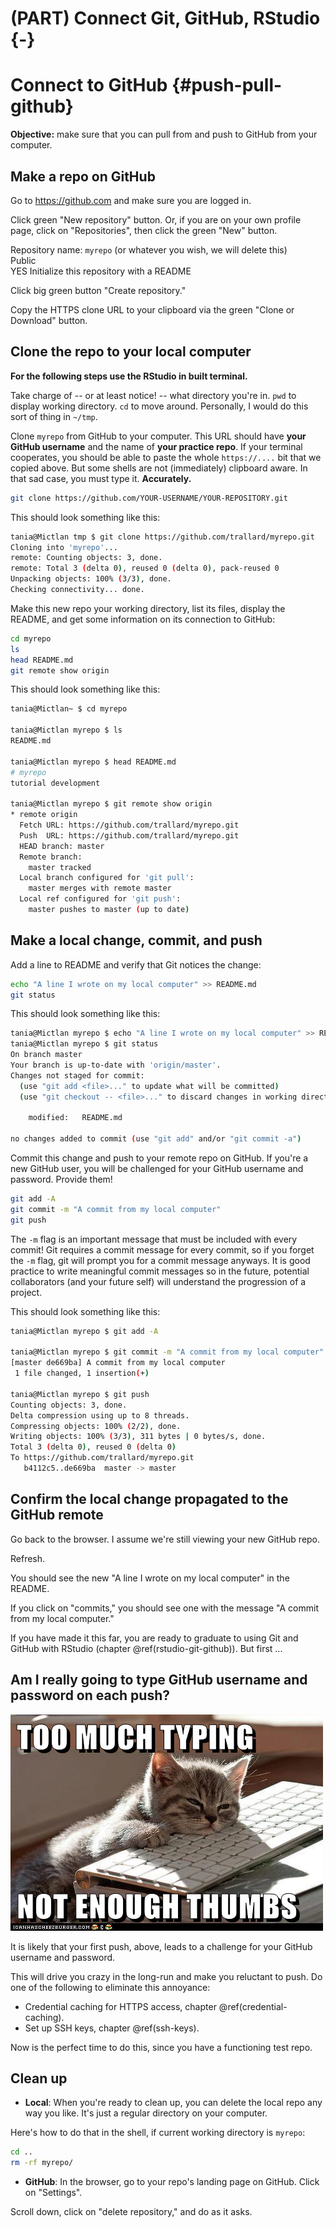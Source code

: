 # (PART) Connect Git, GitHub, RStudio {-} 

# Connect to GitHub {#push-pull-github}

**Objective:** make sure that you can pull from and push to GitHub from your computer.


## Make a repo on GitHub

Go to <https://github.com> and make sure you are logged in.

Click green "New repository" button. Or, if you are on your own profile page, click on "Repositories", then click the green "New" button.

Repository name: `myrepo` (or whatever you wish, we will delete this)  
Public  
YES Initialize this repository with a README

Click big green button "Create repository."

Copy the HTTPS clone URL to your clipboard via the green "Clone or Download" button.

## Clone the repo to your local computer

**For the following steps use the RStudio in built terminal.**

Take charge of -- or at least notice! -- what directory you're in. `pwd` to display working directory. `cd` to move around. Personally, I would do this sort of thing in `~/tmp`.

Clone `myrepo` from GitHub to your computer. This URL should have **your GitHub username** and the name of **your practice repo**. If your terminal cooperates, you should be able to paste the whole `https://....` bit that we copied above. But some shells are not (immediately) clipboard aware. In that sad case, you must type it. **Accurately.**

``` bash
git clone https://github.com/YOUR-USERNAME/YOUR-REPOSITORY.git
```
        
This should look something like this:

``` bash
tania@Mictlan tmp $ git clone https://github.com/trallard/myrepo.git
Cloning into 'myrepo'...
remote: Counting objects: 3, done.
remote: Total 3 (delta 0), reused 0 (delta 0), pack-reused 0
Unpacking objects: 100% (3/3), done.
Checking connectivity... done.
```

Make this new repo your working directory, list its files, display the README, and get some information on its connection to GitHub:

``` bash
cd myrepo
ls
head README.md
git remote show origin
```

This should look something like this:

``` bash
tania@Mictlan~ $ cd myrepo

tania@Mictlan myrepo $ ls
README.md

tania@Mictlan myrepo $ head README.md 
# myrepo
tutorial development

tania@Mictlan myrepo $ git remote show origin
* remote origin
  Fetch URL: https://github.com/trallard/myrepo.git
  Push  URL: https://github.com/trallard/myrepo.git
  HEAD branch: master
  Remote branch:
    master tracked
  Local branch configured for 'git pull':
    master merges with remote master
  Local ref configured for 'git push':
    master pushes to master (up to date)
```

## Make a local change, commit, and push

Add a line to README and verify that Git notices the change:

``` bash
echo "A line I wrote on my local computer" >> README.md
git status
```

This should look something like this:

``` bash
tania@Mictlan myrepo $ echo "A line I wrote on my local computer" >> README.md
tania@Mictlan myrepo $ git status
On branch master
Your branch is up-to-date with 'origin/master'.
Changes not staged for commit:
  (use "git add <file>..." to update what will be committed)
  (use "git checkout -- <file>..." to discard changes in working directory)

	modified:   README.md

no changes added to commit (use "git add" and/or "git commit -a")
```

Commit this change and push to your remote repo on GitHub. If you're a new GitHub user, you will be challenged for your GitHub username and password. Provide them!

``` bash
git add -A
git commit -m "A commit from my local computer"
git push
```
The `-m` flag is an important message that must be included with every commit! Git requires a commit message for every commit, so if you forget the `-m` flag, git will prompt you for a commit message anyways. It is good practice to write meaningful commit messages so in the future, potential collaborators (and your future self) will understand the progression of a project.

This should look something like this:

``` bash
tania@Mictlan myrepo $ git add -A

tania@Mictlan myrepo $ git commit -m "A commit from my local computer"
[master de669ba] A commit from my local computer
 1 file changed, 1 insertion(+)
 
tania@Mictlan myrepo $ git push
Counting objects: 3, done.
Delta compression using up to 8 threads.
Compressing objects: 100% (2/2), done.
Writing objects: 100% (3/3), 311 bytes | 0 bytes/s, done.
Total 3 (delta 0), reused 0 (delta 0)
To https://github.com/trallard/myrepo.git
   b4112c5..de669ba  master -> master
```

## Confirm the local change propagated to the GitHub remote

Go back to the browser. I assume we're still viewing your new GitHub repo.

Refresh.

You should see the new "A line I wrote on my local computer" in the README.

If you click on "commits," you should see one with the message "A commit from my local computer."

If you have made it this far, you are ready to graduate to using Git and GitHub with RStudio (chapter \@ref(rstudio-git-github)). But first ...

## Am I really going to type GitHub username and password on each push?

<img src="images/much_typing.png" alt="too much typing" />

It is likely that your first push, above, leads to a challenge for your GitHub username and password.

This will drive you crazy in the long-run and make you reluctant to push. Do one of the following to eliminate this annoyance:

  * Credential caching for HTTPS access, chapter \@ref(credential-caching).
  * Set up SSH keys, chapter \@ref(ssh-keys).

Now is the perfect time to do this, since you have a functioning test repo.

## Clean up

- **Local**: When you're ready to clean up, you can delete the local repo any way you like. It's just a regular directory on your computer.

Here's how to do that in the shell, if current working directory is `myrepo`:

``` bash
cd ..
rm -rf myrepo/
```

- **GitHub**: In the browser, go to your repo's landing page on GitHub. Click on "Settings".

Scroll down, click on "delete repository," and do as it asks.
